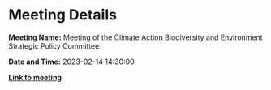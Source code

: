 # Meeting Details

**Meeting Name:** Meeting of the Climate Action Biodiversity and Environment Strategic Policy Committee

**Date and Time:** 2023-02-14 14:30:00

**<a href="https://www.limerick.ie/council/whats-on/meeting-climate-action-biodiversity-and-environment-strategic-policy-committee-15" target="_blank">Link to meeting</a>**
